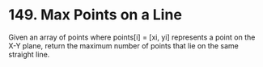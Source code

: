 # 149. Max Points on a Line

Given an array of points where points[i] = [xi, yi] represents a point on the X-Y plane, return the maximum number of points that lie on the same straight line.
